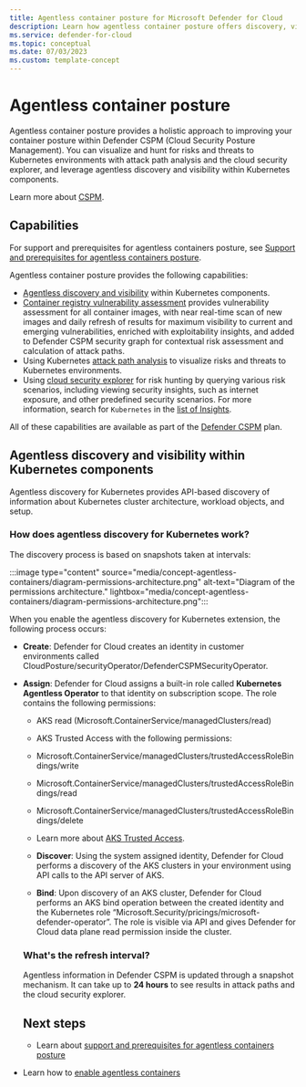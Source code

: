 ```yaml
---
title: Agentless container posture for Microsoft Defender for Cloud
description: Learn how agentless container posture offers discovery, visibility, and vulnerability assessment for containers without installing an agent on your machines.
ms.service: defender-for-cloud
ms.topic: conceptual
ms.date: 07/03/2023
ms.custom: template-concept
---
```


# Agentless container posture

Agentless container posture provides a holistic approach to improving your container posture within Defender CSPM (Cloud Security Posture Management). You can visualize and hunt for risks and threats to Kubernetes environments with attack path analysis and the cloud security explorer, and leverage agentless discovery and visibility within Kubernetes components.

Learn more about [CSPM](concept-cloud-security-posture-management.md).

## Capabilities

For support and prerequisites for agentless containers posture, see [Support and prerequisites for agentless containers posture](support-agentless-containers-posture.md).

Agentless container posture provides the following capabilities:

- [Agentless discovery and visibility](#agentless-discovery-and-visibility-within-kubernetes-components) within Kubernetes components.
- [Container registry vulnerability assessment](agentless-container-registry-vulnerability-assessment.md) provides vulnerability assessment for all container images, with near real-time scan of new images and daily refresh of results for maximum visibility to current and emerging vulnerabilities, enriched with exploitability insights, and added to Defender CSPM security graph for contextual risk assessment and calculation of attack paths.
- Using Kubernetes [attack path analysis](concept-attack-path.md) to visualize risks and threats to Kubernetes environments.
- Using [cloud security explorer](how-to-manage-cloud-security-explorer.md) for risk hunting by querying various risk scenarios, including viewing security insights, such as internet exposure, and other predefined security scenarios. For more information, search for `Kubernetes` in the [list of Insights](attack-path-reference.md#insights).

All of these capabilities are available as part of the [Defender CSPM](concept-cloud-security-posture-management.md) plan.

## Agentless discovery and visibility within Kubernetes components

Agentless discovery for Kubernetes provides API-based discovery of information about Kubernetes cluster architecture, workload objects, and setup.

### How does agentless discovery for Kubernetes work?

The discovery process is based on snapshots taken at intervals:

:::image type="content" source="media/concept-agentless-containers/diagram-permissions-architecture.png" alt-text="Diagram of the permissions architecture." lightbox="media/concept-agentless-containers/diagram-permissions-architecture.png":::

When you enable the agentless discovery for Kubernetes extension, the following process occurs:

- **Create**: Defender for Cloud creates an identity in customer environments called CloudPosture/securityOperator/DefenderCSPMSecurityOperator.

- **Assign**: Defender for Cloud assigns a built-in role called **Kubernetes Agentless Operator** to that identity on subscription scope. The role contains the following permissions:
   - AKS read (Microsoft.ContainerService/managedClusters/read)

   - AKS Trusted Access with the following permissions:

   - Microsoft.ContainerService/managedClusters/trustedAccessRoleBindings/write

   - Microsoft.ContainerService/managedClusters/trustedAccessRoleBindings/read

   - Microsoft.ContainerService/managedClusters/trustedAccessRoleBindings/delete

   - Learn more about [AKS Trusted Access](/azure/aks/trusted-access-feature).


   - **Discover**: Using the system assigned identity, Defender for Cloud performs a discovery of the AKS clusters in your environment using API calls to the API server of AKS.

   - **Bind**: Upon discovery of an AKS cluster, Defender for Cloud performs an AKS bind operation between the created identity and the Kubernetes role “Microsoft.Security/pricings/microsoft-defender-operator”. The role is visible via API and gives Defender for Cloud data plane read permission inside the cluster.

   ### What's the refresh interval?

   Agentless information in Defender CSPM is updated through a snapshot mechanism. It can take up to **24 hours** to see results in attack paths and the cloud security explorer.

   ## Next steps

   - Learn about [support and prerequisites for agentless containers posture](support-agentless-containers-posture.md)

- Learn how to [enable agentless containers](how-to-enable-agentless-containers.md)
   

